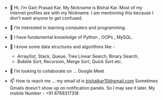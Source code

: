 - 👋 Hi, I’m Gain Prasad Kar. My Nickname is Bishal Kar.
     Most of my internet profiles are with my Nickname. 
     I am mentioning this because I don't want anyone to get confused.

- 👀 I’m interested in learning computers and programming.
- 🌱 I have fundamental knowledge of Python , OOPs , MySQL.
- 🌱 I know some data structures and algorithms like -
   - Array/list, Stack, Queue, Tree  Linear Search, Binary Search, 
   - Bubble Sort, Recursion, Merge Sort, Quick Sort etc.

- 💞️ I’m looking to collaborate on ... Google Meet
- 📫 How to reach me ... my email id is bishalkar10@gmail.com
     Sometimes Gmails doesn't show up on notification panels. 
     So I may see it later. 
     My mobile Number - +91 8768317318 
     
